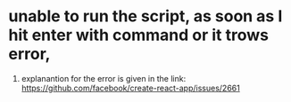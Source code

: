 


# unable to run the script, as soon as I hit enter with command <npm start> or <np start test> it trows error, 
1. explanantion for the error is given in the link:                         https://github.com/facebook/create-react-app/issues/2661